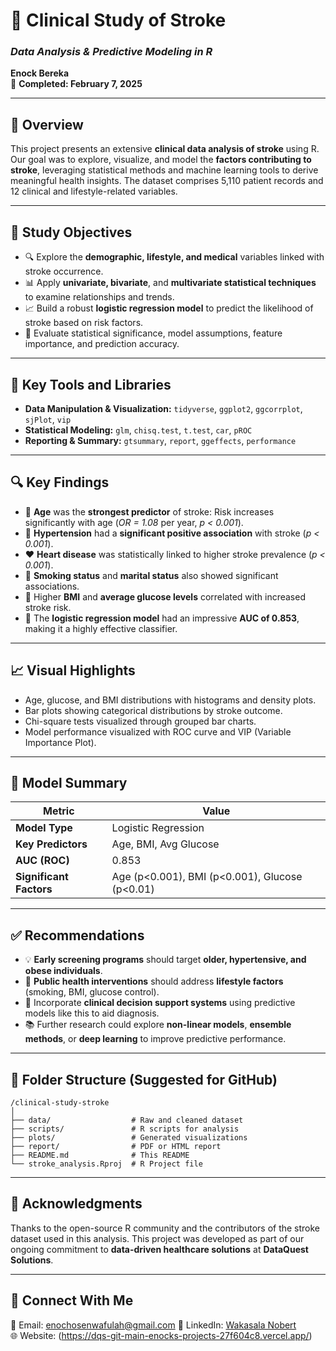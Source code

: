 
# 🧠 Clinical Study of Stroke  
### _Data Analysis & Predictive Modeling in R_  
**Enock Bereka**  
📅 **Completed: February 7, 2025**

---

## 📌 Overview

This project presents an extensive **clinical data analysis of stroke** using R. Our goal was to explore, visualize, and model the **factors contributing to stroke**, leveraging statistical methods and machine learning tools to derive meaningful health insights. The dataset comprises 5,110 patient records and 12 clinical and lifestyle-related variables.

---

## 🎯 Study Objectives

- 🔍 Explore the **demographic, lifestyle, and medical** variables linked with stroke occurrence.
- 📊 Apply **univariate, bivariate**, and **multivariate statistical techniques** to examine relationships and trends.
- 📈 Build a robust **logistic regression model** to predict the likelihood of stroke based on risk factors.
- 🧪 Evaluate statistical significance, model assumptions, feature importance, and prediction accuracy.

---

## 🧪 Key Tools and Libraries

- **Data Manipulation & Visualization:** `tidyverse`, `ggplot2`, `ggcorrplot`, `sjPlot`, `vip`
- **Statistical Modeling:** `glm`, `chisq.test`, `t.test`, `car`, `pROC`
- **Reporting & Summary:** `gtsummary`, `report`, `ggeffects`, `performance`

---

## 🔍 Key Findings

- 👵 **Age** was the **strongest predictor** of stroke: Risk increases significantly with age (_OR = 1.08_ per year, _p < 0.001_).
- 💉 **Hypertension** had a **significant positive association** with stroke (_p < 0.001_).
- ❤️ **Heart disease** was statistically linked to higher stroke prevalence (_p < 0.001_).
- 🚬 **Smoking status** and **marital status** also showed significant associations.
- 💊 Higher **BMI** and **average glucose levels** correlated with increased stroke risk.
- 🧠 The **logistic regression model** had an impressive **AUC of 0.853**, making it a highly effective classifier.

---

## 📈 Visual Highlights

- Age, glucose, and BMI distributions with histograms and density plots.
- Bar plots showing categorical distributions by stroke outcome.
- Chi-square tests visualized through grouped bar charts.
- Model performance visualized with ROC curve and VIP (Variable Importance Plot).

---

## 🤖 Model Summary

| Metric                  | Value          |
|------------------------|----------------|
| **Model Type**         | Logistic Regression |
| **Key Predictors**     | Age, BMI, Avg Glucose |
| **AUC (ROC)**          | 0.853 |
| **Significant Factors**| Age (p<0.001), BMI (p<0.001), Glucose (p<0.01) |

---

## ✅ Recommendations

- 💡 **Early screening programs** should target **older, hypertensive, and obese individuals**.
- 🏥 **Public health interventions** should address **lifestyle factors** (smoking, BMI, glucose control).
- 🧬 Incorporate **clinical decision support systems** using predictive models like this to aid diagnosis.
- 📚 Further research could explore **non-linear models**, **ensemble methods**, or **deep learning** to improve predictive performance.

---

## 📂 Folder Structure (Suggested for GitHub)

```
/clinical-study-stroke
│
├── data/                  # Raw and cleaned dataset
├── scripts/               # R scripts for analysis
├── plots/                 # Generated visualizations
├── report/                # PDF or HTML report
├── README.md              # This README
└── stroke_analysis.Rproj  # R Project file
```

---

## 🙌 Acknowledgments

Thanks to the open-source R community and the contributors of the stroke dataset used in this analysis. This project was developed as part of our ongoing commitment to **data-driven healthcare solutions** at **DataQuest Solutions**.

---

## 🔗 Connect With Me

📧 Email: enochosenwafulah@gmail.com 
💼 LinkedIn: [Wakasala Nobert](https://www.linkedin.com/in/enock-bereka)  
🌐 Website: (https://dqs-git-main-enocks-projects-27f604c8.vercel.app/)
